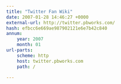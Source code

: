 ```yaml
---
title: "Twitter Fan Wiki"
date: 2007-01-28 14:46:27 +0000
external-url: http://twitter.pbworks.com/
hash: efbcc6e669ae987902121e6e7b42c840
annum:
    year: 2007
    month: 01
url-parts:
    scheme: http
    host: twitter.pbworks.com
    path: /

---
```



